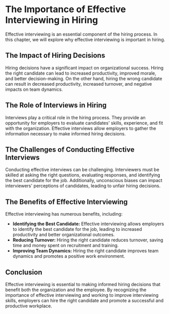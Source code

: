 The Importance of Effective Interviewing in Hiring
===========================================================================

Effective interviewing is an essential component of the hiring process. In this chapter, we will explore why effective interviewing is important in hiring.

The Impact of Hiring Decisions
------------------------------

Hiring decisions have a significant impact on organizational success. Hiring the right candidate can lead to increased productivity, improved morale, and better decision-making. On the other hand, hiring the wrong candidate can result in decreased productivity, increased turnover, and negative impacts on team dynamics.

The Role of Interviews in Hiring
--------------------------------

Interviews play a critical role in the hiring process. They provide an opportunity for employers to evaluate candidates' skills, experience, and fit with the organization. Effective interviews allow employers to gather the information necessary to make informed hiring decisions.

The Challenges of Conducting Effective Interviews
-------------------------------------------------

Conducting effective interviews can be challenging. Interviewers must be skilled at asking the right questions, evaluating responses, and identifying the best candidate for the job. Additionally, unconscious biases can impact interviewers' perceptions of candidates, leading to unfair hiring decisions.

The Benefits of Effective Interviewing
--------------------------------------

Effective interviewing has numerous benefits, including:

* **Identifying the Best Candidate:** Effective interviewing allows employers to identify the best candidate for the job, leading to increased productivity and better organizational outcomes.
* **Reducing Turnover:** Hiring the right candidate reduces turnover, saving time and money spent on recruitment and training.
* **Improving Team Dynamics:** Hiring the right candidate improves team dynamics and promotes a positive work environment.

Conclusion
----------

Effective interviewing is essential to making informed hiring decisions that benefit both the organization and the employee. By recognizing the importance of effective interviewing and working to improve interviewing skills, employers can hire the right candidate and promote a successful and productive workplace.
